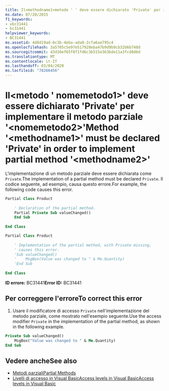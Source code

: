```yaml
---
title: Il<methodname1>metodo ' ' deve essere dichiarato 'Private' per implementare il metodo parziale '<methodname2>'
ms.date: 07/20/2015
f1_keywords:
- vbc31441
- bc31441
helpviewer_keywords:
- BC31441
ms.assetid: 4d8d19ad-0c3b-4eba-ada8-2cfa6ae795c4
ms.openlocfilehash: 3a5705c5e97e517928eba47b9d9b9cb32b6b748d
ms.sourcegitcommit: 43d10ef65f0f1fd6c3b515e363bde11a3fcd8d6d
ms.translationtype: MT
ms.contentlocale: it-IT
ms.lasthandoff: 03/04/2020
ms.locfileid: "78266456"
---
```

# <a name="method-methodname1-must-be-declared-private-in-order-to-implement-partial-method-methodname2"></a><span data-ttu-id="91eae-102">Il\<metodo ' nomemetodo1>' deve essere dichiarato 'Private' per implementare il metodo parziale '\<nomemetodo2>'</span><span class="sxs-lookup"><span data-stu-id="91eae-102">Method '\<methodname1>' must be declared 'Private' in order to implement partial method '\<methodname2>'</span></span>
<span data-ttu-id="91eae-103">L'implementazione di un metodo parziale deve essere dichiarata come `Private`.</span><span class="sxs-lookup"><span data-stu-id="91eae-103">The implementation of a partial method must be declared `Private`.</span></span> <span data-ttu-id="91eae-104">Il codice seguente, ad esempio, causa questo errore.</span><span class="sxs-lookup"><span data-stu-id="91eae-104">For example, the following code causes this error.</span></span>  
  
```vb  
Partial Class Product  
  
    ' Declaration of the partial method.  
    Partial Private Sub valueChanged()  
    End Sub  
  
End Class  
```  
  
```vb  
Partial Class Product  
  
    ' Implementation of the partial method, with Private missing,
    ' causes this error.
    'Sub valueChanged()  
    '    MsgBox(Value was changed to " & Me.Quantity)  
    'End Sub  
  
End Class  
```  
  
 <span data-ttu-id="91eae-105">**ID errore:** BC31441</span><span class="sxs-lookup"><span data-stu-id="91eae-105">**Error ID:** BC31441</span></span>  
  
## <a name="to-correct-this-error"></a><span data-ttu-id="91eae-106">Per correggere l'errore</span><span class="sxs-lookup"><span data-stu-id="91eae-106">To correct this error</span></span>  
  
1. <span data-ttu-id="91eae-107">Usare il modificatore di accesso `Private` nell'implementazione del metodo parziale, come mostrato nell'esempio seguente.</span><span class="sxs-lookup"><span data-stu-id="91eae-107">Use the access modifier `Private` in the implementation of the partial method, as shown in the following example.</span></span>  
  
```vb  
Private Sub valueChanged()  
    MsgBox("Value was changed to " & Me.Quantity)  
End Sub  
```  
  
## <a name="see-also"></a><span data-ttu-id="91eae-108">Vedere anche</span><span class="sxs-lookup"><span data-stu-id="91eae-108">See also</span></span>

- [<span data-ttu-id="91eae-109">Metodi parziali</span><span class="sxs-lookup"><span data-stu-id="91eae-109">Partial Methods</span></span>](../../visual-basic/programming-guide/language-features/procedures/partial-methods.md)
- [<span data-ttu-id="91eae-110">Livelli di accesso in Visual BasicAccess levels in Visual Basic</span><span class="sxs-lookup"><span data-stu-id="91eae-110">Access levels in Visual Basic</span></span>](../../visual-basic/programming-guide/language-features/declared-elements/access-levels.md)
